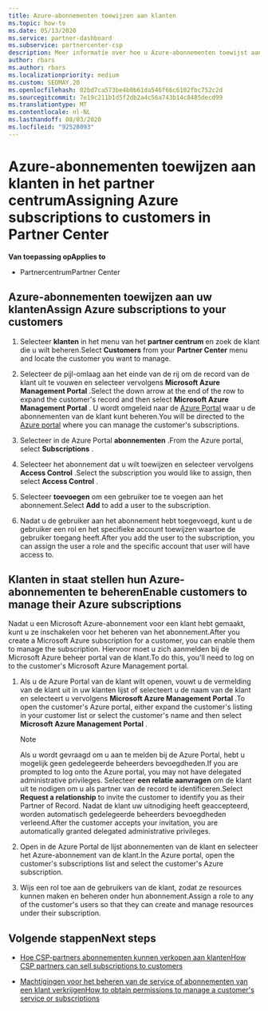 ```yaml
---
title: Azure-abonnementen toewijzen aan klanten
ms.topic: how-to
ms.date: 05/13/2020
ms.service: partner-dashboard
ms.subservice: partnercenter-csp
description: Meer informatie over hoe u Azure-abonnementen toewijst aan uw klanten in partner centrum en hoe klanten hun eigen abonnementen kunnen beheren.
author: rbars
ms.author: rbars
ms.localizationpriority: medium
ms.custom: SEOMAY.20
ms.openlocfilehash: 02bd7ca573be4b0b61da546f66c6102fbc752c2d
ms.sourcegitcommit: 7e19c211b1d5f2db2a4c56a743b14c8485decd99
ms.translationtype: MT
ms.contentlocale: nl-NL
ms.lasthandoff: 08/03/2020
ms.locfileid: "92528093"
---
```

# <a name="assigning-azure-subscriptions-to-customers-in-partner-center"></a><span data-ttu-id="5bec3-103">Azure-abonnementen toewijzen aan klanten in het partner centrum</span><span class="sxs-lookup"><span data-stu-id="5bec3-103">Assigning Azure subscriptions to customers in Partner Center</span></span>

<span data-ttu-id="5bec3-104">**Van toepassing op**</span><span class="sxs-lookup"><span data-stu-id="5bec3-104">**Applies to**</span></span>

- <span data-ttu-id="5bec3-105">Partnercentrum</span><span class="sxs-lookup"><span data-stu-id="5bec3-105">Partner Center</span></span>

## <a name="assign-azure-subscriptions-to-your-customers"></a><span data-ttu-id="5bec3-106">Azure-abonnementen toewijzen aan uw klanten</span><span class="sxs-lookup"><span data-stu-id="5bec3-106">Assign Azure subscriptions to your customers</span></span>

1. <span data-ttu-id="5bec3-107">Selecteer **klanten** in het menu van het **partner centrum** en zoek de klant die u wilt beheren.</span><span class="sxs-lookup"><span data-stu-id="5bec3-107">Select **Customers** from your **Partner Center** menu and locate the customer you want to manage.</span></span>

2. <span data-ttu-id="5bec3-108">Selecteer de pijl-omlaag aan het einde van de rij om de record van de klant uit te vouwen en selecteer vervolgens **Microsoft Azure Management Portal** .</span><span class="sxs-lookup"><span data-stu-id="5bec3-108">Select the down arrow at the end of the row to expand the customer's record and then select **Microsoft Azure Management Portal** .</span></span> <span data-ttu-id="5bec3-109">U wordt omgeleid naar de [Azure Portal](https://portal.azure.com/) waar u de abonnementen van de klant kunt beheren.</span><span class="sxs-lookup"><span data-stu-id="5bec3-109">You will be directed to the [Azure portal](https://portal.azure.com/) where you can manage the customer's subscriptions.</span></span>

3. <span data-ttu-id="5bec3-110">Selecteer in de Azure Portal **abonnementen** .</span><span class="sxs-lookup"><span data-stu-id="5bec3-110">From the Azure portal, select **Subscriptions** .</span></span>

4. <span data-ttu-id="5bec3-111">Selecteer het abonnement dat u wilt toewijzen en selecteer vervolgens **Access Control** .</span><span class="sxs-lookup"><span data-stu-id="5bec3-111">Select the subscription you would like to assign, then select **Access Control** .</span></span>

5. <span data-ttu-id="5bec3-112">Selecteer **toevoegen** om een gebruiker toe te voegen aan het abonnement.</span><span class="sxs-lookup"><span data-stu-id="5bec3-112">Select **Add** to add a user to the subscription.</span></span> 

6. <span data-ttu-id="5bec3-113">Nadat u de gebruiker aan het abonnement hebt toegevoegd, kunt u de gebruiker een rol en het specifieke account toewijzen waartoe de gebruiker toegang heeft.</span><span class="sxs-lookup"><span data-stu-id="5bec3-113">After you add the user to the subscription, you can assign the user a role and the specific account that user will have access to.</span></span>

## <a name="enable-customers-to-manage-their-azure-subscriptions"></a><span data-ttu-id="5bec3-114">Klanten in staat stellen hun Azure-abonnementen te beheren</span><span class="sxs-lookup"><span data-stu-id="5bec3-114">Enable customers to manage their Azure subscriptions</span></span>

<span data-ttu-id="5bec3-115">Nadat u een Microsoft Azure-abonnement voor een klant hebt gemaakt, kunt u ze inschakelen voor het beheren van het abonnement.</span><span class="sxs-lookup"><span data-stu-id="5bec3-115">After you create a Microsoft Azure subscription for a customer, you can enable them to manage the subscription.</span></span> <span data-ttu-id="5bec3-116">Hiervoor moet u zich aanmelden bij de Microsoft Azure beheer portal van de klant.</span><span class="sxs-lookup"><span data-stu-id="5bec3-116">To do this, you'll need to log on to the customer's Microsoft Azure Management portal.</span></span> 

1. <span data-ttu-id="5bec3-117">Als u de Azure Portal van de klant wilt openen, vouwt u de vermelding van de klant uit in uw klanten lijst of selecteert u de naam van de klant en selecteert u vervolgens **Microsoft Azure Management Portal** .</span><span class="sxs-lookup"><span data-stu-id="5bec3-117">To open the customer's Azure portal, either expand the customer's listing in your customer list or select the customer's name and then select **Microsoft Azure Management Portal** .</span></span>

   > [!NOTE]  
   > <span data-ttu-id="5bec3-118">Als u wordt gevraagd om u aan te melden bij de Azure Portal, hebt u mogelijk geen gedelegeerde beheerders bevoegdheden.</span><span class="sxs-lookup"><span data-stu-id="5bec3-118">If you are prompted to log onto the Azure portal, you may not have delegated administrative privileges.</span></span> <span data-ttu-id="5bec3-119">Selecteer **een relatie aanvragen** om de klant uit te nodigen om u als partner van de record te identificeren.</span><span class="sxs-lookup"><span data-stu-id="5bec3-119">Select **Request a relationship** to invite the customer to identify you as their Partner of Record.</span></span> <span data-ttu-id="5bec3-120">Nadat de klant uw uitnodiging heeft geaccepteerd, worden automatisch gedelegeerde beheerders bevoegdheden verleend.</span><span class="sxs-lookup"><span data-stu-id="5bec3-120">After the customer accepts your invitation, you are automatically granted delegated administrative privileges.</span></span>

2. <span data-ttu-id="5bec3-121">Open in de Azure Portal de lijst abonnementen van de klant en selecteer het Azure-abonnement van de klant.</span><span class="sxs-lookup"><span data-stu-id="5bec3-121">In the Azure portal, open the customer's subscriptions list and select the customer's Azure subscription.</span></span>

3. <span data-ttu-id="5bec3-122">Wijs een rol toe aan de gebruikers van de klant, zodat ze resources kunnen maken en beheren onder hun abonnement.</span><span class="sxs-lookup"><span data-stu-id="5bec3-122">Assign a role to any of the customer's users so that they can create and manage resources under their subscription.</span></span>

## <a name="next-steps"></a><span data-ttu-id="5bec3-123">Volgende stappen</span><span class="sxs-lookup"><span data-stu-id="5bec3-123">Next steps</span></span>

- [<span data-ttu-id="5bec3-124">Hoe CSP-partners abonnementen kunnen verkopen aan klanten</span><span class="sxs-lookup"><span data-stu-id="5bec3-124">How CSP partners can sell subscriptions to customers</span></span>](customer-subscriptions.md)

- [<span data-ttu-id="5bec3-125">Machtigingen voor het beheren van de service of abonnementen van een klant verkrijgen</span><span class="sxs-lookup"><span data-stu-id="5bec3-125">How to obtain permissions to manage a customer's service or subscriptions</span></span>](customers-revoke-admin-privileges.md)
